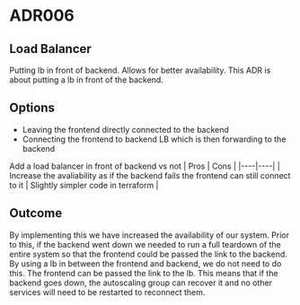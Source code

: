 # ADR006

## Load Balancer

Putting lb in front of backend. Allows for better availability.
This ADR is about putting a lb in front of the backend.

## Options

- Leaving the frontend directly connected to the backend
- Connecting the frontend to backend LB which is then forwarding to the backend

Add a load balancer in front of backend vs not 
| Pros | Cons |
|----|----|
| Increase the avaliability as if the backend fails the frontend can still connect to it | Slightly simpler code in terraform |

## Outcome

By implementing this we have increased the availability of our system. Prior to this, if the backend went down we needed to run a full teardown of the entire system so that the frontend could be passed the link to the backend. By using a lb in between the frontend and backend, we do not need to do this. The frontend can be passed the link to the lb. This means that if the backend goes down, the autoscaling group can recover it and no other services will need to be restarted to reconnect them.
